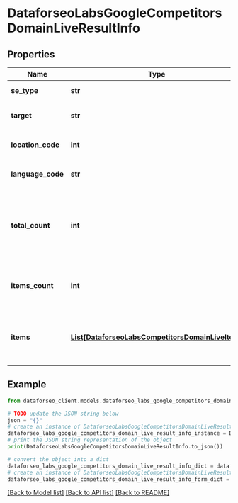 # DataforseoLabsGoogleCompetitorsDomainLiveResultInfo


## Properties

Name | Type | Description | Notes
------------ | ------------- | ------------- | -------------
**se_type** | **str** | search engine type | [optional] 
**target** | **str** | target domain in a POST array | [optional] 
**location_code** | **int** | location code in a POST array | [optional] 
**language_code** | **str** | language code in a POST array | [optional] 
**total_count** | **int** | total amount of results in our database relevant to your request | [optional] 
**items_count** | **int** | the number of results returned in the items array | [optional] 
**items** | [**List[DataforseoLabsCompetitorsDomainLiveItem]**](DataforseoLabsCompetitorsDomainLiveItem.md) | contains data related to the target and competitor domains | [optional] 

## Example

```python
from dataforseo_client.models.dataforseo_labs_google_competitors_domain_live_result_info import DataforseoLabsGoogleCompetitorsDomainLiveResultInfo

# TODO update the JSON string below
json = "{}"
# create an instance of DataforseoLabsGoogleCompetitorsDomainLiveResultInfo from a JSON string
dataforseo_labs_google_competitors_domain_live_result_info_instance = DataforseoLabsGoogleCompetitorsDomainLiveResultInfo.from_json(json)
# print the JSON string representation of the object
print(DataforseoLabsGoogleCompetitorsDomainLiveResultInfo.to_json())

# convert the object into a dict
dataforseo_labs_google_competitors_domain_live_result_info_dict = dataforseo_labs_google_competitors_domain_live_result_info_instance.to_dict()
# create an instance of DataforseoLabsGoogleCompetitorsDomainLiveResultInfo from a dict
dataforseo_labs_google_competitors_domain_live_result_info_form_dict = dataforseo_labs_google_competitors_domain_live_result_info.from_dict(dataforseo_labs_google_competitors_domain_live_result_info_dict)
```
[[Back to Model list]](../README.md#documentation-for-models) [[Back to API list]](../README.md#documentation-for-api-endpoints) [[Back to README]](../README.md)


